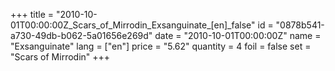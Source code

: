 +++
title = "2010-10-01T00:00:00Z_Scars_of_Mirrodin_Exsanguinate_[en]_false"
id = "0878b541-a730-49db-b062-5a01656e269d"
date = "2010-10-01T00:00:00Z"
name = "Exsanguinate"
lang = ["en"]
price = "5.62"
quantity = 4
foil = false
set = "Scars of Mirrodin"
+++
